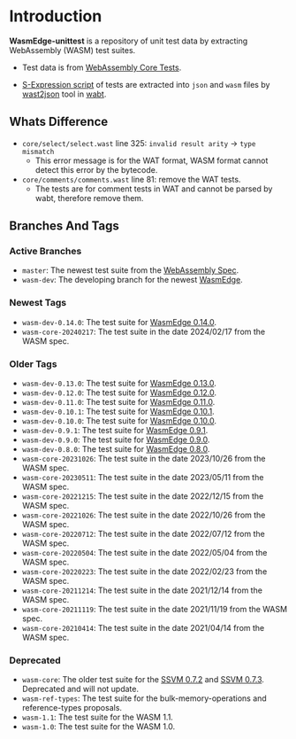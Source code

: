 # Introduction

**WasmEdge-unittest** is a repository of unit test data by extracting WebAssembly (WASM) test suites.

* Test data is from [WebAssembly Core Tests](https://github.com/WebAssembly/spec/tree/master/test/core).

* [S-Expression script](https://github.com/WebAssembly/spec/blob/master/interpreter/README.md#s-expression-syntax) of tests are extracted into `json` and `wasm` files by [wast2json](https://webassembly.github.io/wabt/doc/wast2json.1.html) tool in [wabt](https://github.com/WebAssembly/wabt).

## Whats Difference

* `core/select/select.wast` line 325: `invalid result arity` -> `type mismatch`
  * This error message is for the WAT format, WASM format cannot detect this error by the bytecode.
* `core/comments/comments.wast` line 81: remove the WAT tests.
  * The tests are for comment tests in WAT and cannot be parsed by wabt, therefore remove them.

## Branches And Tags

### Active Branches

* `master`: The newest test suite from the [WebAssembly Spec](https://github.com/WebAssembly/spec/).
* `wasm-dev`: The developing branch for the newest [WasmEdge](https://github.com/WasmEdge/WasmEdge).

### Newest Tags

* `wasm-dev-0.14.0`: The test suite for [WasmEdge 0.14.0](https://github.com/WasmEdge/WasmEdge/releases/tag/0.14.0).
* `wasm-core-20240217`: The test suite in the date 2024/02/17 from the WASM spec.

### Older Tags

* `wasm-dev-0.13.0`: The test suite for [WasmEdge 0.13.0](https://github.com/WasmEdge/WasmEdge/releases/tag/0.13.0).
* `wasm-dev-0.12.0`: The test suite for [WasmEdge 0.12.0](https://github.com/WasmEdge/WasmEdge/releases/tag/0.12.0).
* `wasm-dev-0.11.0`: The test suite for [WasmEdge 0.11.0](https://github.com/WasmEdge/WasmEdge/releases/tag/0.11.0).
* `wasm-dev-0.10.1`: The test suite for [WasmEdge 0.10.1](https://github.com/WasmEdge/WasmEdge/releases/tag/0.10.1).
* `wasm-dev-0.10.0`: The test suite for [WasmEdge 0.10.0](https://github.com/WasmEdge/WasmEdge/releases/tag/0.10.0).
* `wasm-dev-0.9.1`: The test suite for [WasmEdge 0.9.1](https://github.com/WasmEdge/WasmEdge/releases/tag/0.9.1).
* `wasm-dev-0.9.0`: The test suite for [WasmEdge 0.9.0](https://github.com/WasmEdge/WasmEdge/releases/tag/0.9.0).
* `wasm-dev-0.8.0`: The test suite for [WasmEdge 0.8.0](https://github.com/WasmEdge/WasmEdge/releases/tag/0.8.0).
* `wasm-core-20231026`: The test suite in the date 2023/10/26 from the WASM spec.
* `wasm-core-20230511`: The test suite in the date 2023/05/11 from the WASM spec.
* `wasm-core-20221215`: The test suite in the date 2022/12/15 from the WASM spec.
* `wasm-core-20221026`: The test suite in the date 2022/10/26 from the WASM spec.
* `wasm-core-20220712`: The test suite in the date 2022/07/12 from the WASM spec.
* `wasm-core-20220504`: The test suite in the date 2022/05/04 from the WASM spec.
* `wasm-core-20220223`: The test suite in the date 2022/02/23 from the WASM spec.
* `wasm-core-20211214`: The test suite in the date 2021/12/14 from the WASM spec.
* `wasm-core-20211119`: The test suite in the date 2021/11/19 from the WASM spec.
* `wasm-core-20210414`: The test suite in the date 2021/04/14 from the WASM spec.

### Deprecated

* `wasm-core`: The older test suite for the [SSVM 0.7.2](https://github.com/second-state/SSVM/releases/tag/0.7.2) and [SSVM 0.7.3](https://github.com/second-state/SSVM/releases/tag/0.7.3). Deprecated and will not update.
* `wasm-ref-types`: The test suite for the bulk-memory-operations and reference-types proposals.
* `wasm-1.1`: The test suite for the WASM 1.1.
* `wasm-1.0`: The test suite for the WASM 1.0.
